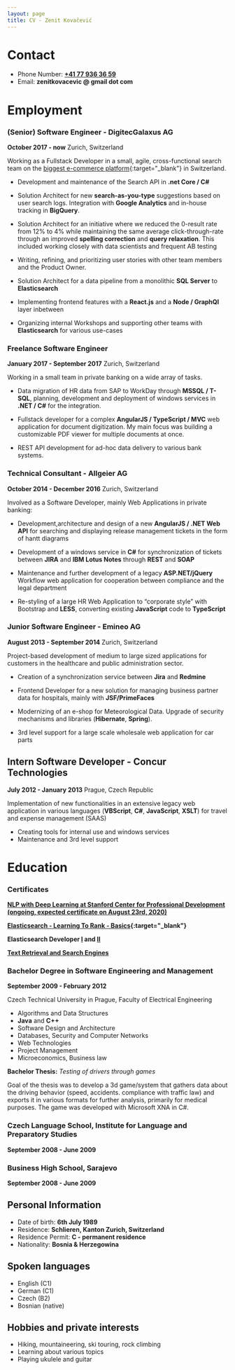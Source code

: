 ```yaml
---
layout: page
title: CV - Zenit Kovačević
---
```


# Contact

- Phone Number: **<a href="tel:0041779363659">+41 77 936 36 59</a>**
- Email: **zenitkovacevic @ gmail dot com**

# Employment
 
### (Senior) Software Engineer - DigitecGalaxus AG
**October 2017 - now** Zurich, Switzerland

Working as a Fullstack Developer in a small, agile, cross-functional search team on the [biggest e-commerce platform](https://www.galaxus.ch/){:target="_blank"} in Switzerland.

- Development and maintenance of the Search API in **.net Core / C#**

- Solution Architect for new **search-as-you-type** suggestions based on user search logs. Integration with **Google Analytics** and in-house tracking in **BigQuery**.

- Solution Architect for an initiative where we reduced the 0-result rate from 12% to 4% while maintaining the same average click-through-rate through an improved **spelling correction** and **query relaxation**. This included working closely with data scientists and frequent AB testing

- Writing, refining, and prioritizing user stories with other team members and the Product Owner.

- Solution Architect for a data pipeline from a monolithic **SQL Server** to **Elasticsearch**

- Implementing frontend features with a **React.js** and a **Node / GraphQl** layer inbetween

- Organizing internal Workshops and supporting other teams with **Elasticsearch** for various use-cases


### Freelance Software Engineer
**January 2017 - September 2017** Zurich, Switzerland

Working in a small team in private banking on a wide array of tasks.  

- Data migration of HR data from SAP to WorkDay through **MSSQL / T-SQL**, planning, development and deployment of windows services in **.NET / C#** for the integration.

- Fullstack developer for a complex **AngularJS / TypeScript / MVC** web application for document digitization. My main focus was building a customizable PDF viewer for multiple documents at once.

- REST API development for ad-hoc data delivery to various bank
systems.

### Technical Consultant - Allgeier AG
**October 2014 - December 2016** Zurich, Switzerland

Involved as a Software Developer, mainly Web Applications in private banking:

- Development,architecture and design of a new **AngularJS / .NET Web API** for searching and displaying release management tickets in the form of hantt diagrams
  
- Development of a windows service in **C#** for synchronization of tickets
between **JIRA** and **IBM Lotus Notes** through **REST** and **SOAP**

- Maintenance and further development of a legacy **ASP.NET/jQuery** Workflow web application for cooperation between compliance and the legal department
  
- Re-styling of a large HR Web Application to “corporate style” with Bootstrap and **LESS**, converting existing **JavaScript** code to **TypeScript**


### Junior Software Engineer - Emineo AG
**August 2013 - September 2014** Zurich, Switzerland

Project-based development of medium to large sized applications for customers in the healthcare and public administration sector. 

- Creation of a synchronization service between **Jira** and **Redmine**

- Frontend Developer for a new solution for managing business partner data for hospitals, mainly with **JSF/PrimeFaces**

- Modernizing of an e-shop for Meteorological Data. Upgrade of security mechanisms and libraries (**Hibernate**, **Spring**).

- 3rd level support for a large scale wholesale web application for car parts

## Intern Software Developer - Concur Technologies
**July 2012 - January 2013** Prague, Czech Republic

Implementation of new functionalities in an extensive legacy web
application in various languages (**VBScript**, **C#**, **JavaScript**, **XSLT**) for
travel and expense management (SAAS)

- Creating tools for internal use and windows services
- Maintenance and 3rd level support

# Education

### Certificates

**[NLP with Deep Learning at Stanford Center for Professional Development (ongoing, expected certificate on August 23rd, 2020)](https://online.stanford.edu/courses/xcs224n-natural-language-processing-deep-learning)**

**[Elasticsearch - Learning To Rank - Basics](https://badgr.com/public/assertions/F6Am_S5ISKqwLLh1P_kaKg){:target="_blank"}**

**Elasticsearch Developer [I](assets/cv/es1.pdf) and [II](assets/cv/es2.pdf)**

**[Text Retrieval and Search Engines](https://www.coursera.org/account/accomplishments/verify/7QUR5YV5NXX7)**


### Bachelor Degree in Software Engineering and Management
**September 2009 - February 2012** 

Czech Technical University in Prague, Faculty of Electrical Engineering

- Algorithms and Data Structures
- **Java** and **C++** 
- Software Design and Architecture
- Databases, Security and Computer Networks
- Web Technologies
- Project Management
- Microeconomics, Business law

**Bachelor Thesis:** *Testing of drivers through games*

Goal of the thesis was to develop a 3d game/system that gathers data about
the driving behavior (speed, accidents. compliance with traffic law) and exports
it in various formats for further analysis, primarily for medical purposes. The game was developed with Microsoft XNA in C#.

### Czech Language School, Institute for Language and Preparatory Studies
**September 2008 - June 2009** 

### Business High School, Sarajevo
**September 2008 - June 2009** 

## Personal Information

- Date of birth: **6th July 1989**
- Residence: **Schlieren, Kanton Zurich, Switzerland**
- Residence Permit: **C - permanent residence**
- Nationality: **Bosnia & Herzegowina**

## Spoken languages
- English (C1)
- German (C1)
- Czech (B2)
- Bosnian (native)

## Hobbies and private interests

- Hiking, mountaineering, ski touring, rock climbing  
- Learning about various topics  
- Playing ukulele and guitar